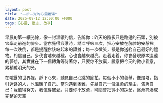 ```yaml
---
layout: post
title: "一步一光的心靈雞湯"
date: 2025-09-12 12:00:00 +0000
tags: [心靈, 勵志, 故事]
---
```


早晨的第一縷光線，像一封溫暖的信，告訴你：昨天的陰影只是路邊的石頭，別被它牽走前進的腳步。當你覺得疲憊時，請深呼吸三次，把心安放在胸腔的安靜裡。每一次跌倒，都是提醒你該站起來的證據；每一次微笑，都是你送給自己最好的禮物。相信自己，步伐會越來越穩，心也會越來越亮。走着走着，你會發現原本遙遠的夢想，其實就在下一個轉角等待著你，只要你不放棄，願意把今天的微小善意，累積成明天的光。

在喧囂的世界裡，靜下心來，聽見自己心跳的節拍。每個小小的善舉，像燈塔，指引迷路的人，也溫暖了自己。當你遇到困難，先給自己一個溫柔的理由，告訴自己：我值得努力，我值得被愛。只要你不放棄，時間會把微小的採光，逐漸拼湊成完整的天空